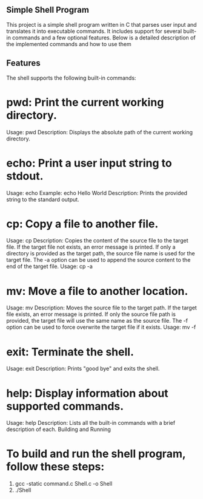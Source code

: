 ## Simple Shell Program
This project is a simple shell program written in C that parses user input and translates it into executable commands. It includes support for several built-in commands and a few optional features. Below is a detailed description of the implemented commands and how to use them
 
## Features
The shell supports the following built-in commands:

# pwd: Print the current working directory.
Usage: pwd
Description: Displays the absolute path of the current working directory.

# echo: Print a user input string to stdout.
Usage: echo <string>
Example: echo Hello World
Description: Prints the provided string to the standard output.

# cp: Copy a file to another file.
Usage: cp <sourcePath> <targetPath>
Description: Copies the content of the source file to the target file.
If the target file not exists, an error message is printed.
If only a directory is provided as the target path, the source file name is used for the target file.
The -a option can be used to append the source content to the end of the target file.
Usage: cp -a <sourcePath> <targetPath>

# mv: Move a file to another location.
Usage: mv <sourcePath> <targetPath>
Description: Moves the source file to the target path.
If the target file exists, an error message is printed.
If only the source file path is provided, the target file will use the same name as the source file.
The -f option can be used to force overwrite the target file if it exists.
Usage: mv -f <sourcePath> <targetPath>

# exit: Terminate the shell.
Usage: exit
Description: Prints "good bye" and exits the shell.

# help: Display information about supported commands.
Usage: help
Description: Lists all the built-in commands with a brief description of each.
Building and Running

# To build and run the shell program, follow these steps:
1. gcc -static command.c Shell.c -o Shell
2. ./Shell
